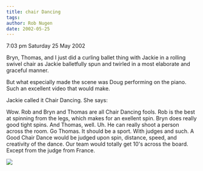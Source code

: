 ```yaml
---
title: chair Dancing
tags: 
author: Rob Nugen
date: 2002-05-25
---
```


<title></title>
<p class=date>7:03 pm Saturday 25 May 2002</p>

<p>Bryn, Thomas, and I just did a curling ballet thing with Jackie in
a rolling swivel chair as Jackie balletfully spun and twirled in a
most elaborate and graceful manner.</p>

<p>But what especially made the scene was Doug performing on the
piano.  Such an excellent video that would make.</p>

<p>Jackie called it Chair Dancing.  She says:</p>

<p class=message>Wow. Rob and Bryn and Thomas are all Chair Dancing fools. Rob is
the best at spinning from the legs, which makes for an exellent
spin. Bryn does really good tight spins. And Thomas, well. Uh. He can
really shoot a person across the room. Go Thomas.  It should be a
sport. With judges and such. A Good Chair Dance would be judged upon
spin, distance, speed, and creativity of the dance. Our team would
totally get 10's across the board. Except from the judge from
France.</p>

<p><img src='/images/rob/wL-ROB.gif'/></p>


